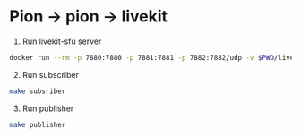 # Pion -> pion -> livekit

1) Run livekit-sfu server
```sh
docker run --rm -p 7880:7880 -p 7881:7881 -p 7882:7882/udp -v $PWD/livekit.yaml:/livekit.yaml livekit/livekit-server --config /livekit.yaml --node-ip 0.0.0.0
```

2) Run subscriber
```sh
make subsriber
```

3) Run publisher
```sh
make publisher
```